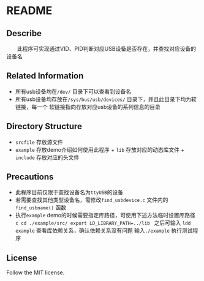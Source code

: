 # README
## Describe
&emsp;&emsp;此程序可实现通过VID、PID判断对应USB设备是否存在，并查找对应设备的设备名

## Related Information
+ 所有usb设备均在`/dev/` 目录下可以查看到设备名
+ 所有usb设备均存放在`/sys/bus/usb/devices/` 目录下，并且此目录下均为软链接，每一个
软链接指向存放对应usb设备的系列信息的目录

## Directory Structure
+ `srcfile` 存放源文件
+ `example` 存放demo介绍如何使用此程序
        + `lib` 存放对应的动态库文件
        + `include` 存放对应的头文件

## Precautions
+ 此程序目前仅限于查找设备名为`ttyUSB`的设备
+ 若需要查找其他类型设备名，需修改`find_usbdevice.c` 文件内的`find_usbname()` 函数
+ 执行`example` demo的时候需要指定库路径，可使用下述方法临时设置库路径
        ```c
        cd ./example/src/
        export LD_LIBRARY_PATH=../lib
        ```
之后可输入 `ldd example` 查看库依赖关系，确认依赖关系没有问题
输入`./example` 执行测试程序

## License
Follow the MIT license.
